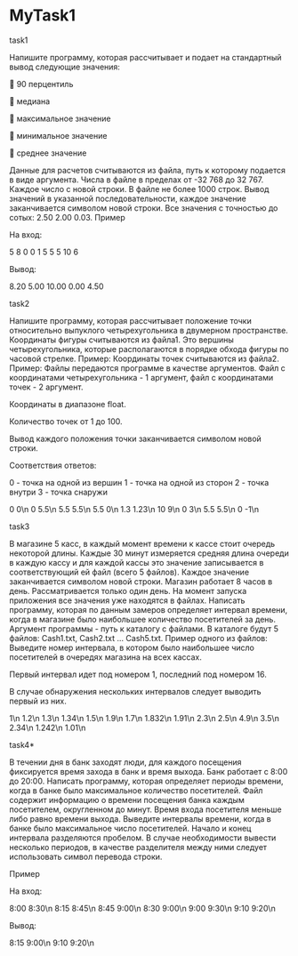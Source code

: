 # MyTask1
task1

Напишите программу, которая рассчитывает и подает на стандартный вывод следующие
значения:

 90 перцентиль

 медиана

 максимальное значение

 минимальное значение

 среднее значение

Данные для расчетов считываются из файла, путь к которому подается в виде аргумента.
Числа в файле в пределах от -32 768 до 32 767.
Каждое число с новой строки.
В файле не более 1000 строк.
Вывод значений в указанной последовательности, каждое значение заканчивается символом
новой строки.
Все значения с точностью до сотых: 2.50 2.00 0.03.
Пример

На вход:

5
8
0
0
1
5
5
5
10
6

Вывод:

8.20
5.00
10.00
0.00
4.50

task2

Напишите программу, которая рассчитывает положение точки относительно выпуклого
четырехугольника в двумерном пространстве.
Координаты фигуры считываются из файла1. Это вершины четырехугольника, которые
располагаются в порядке обхода фигуры по часовой стрелке. Пример:
Координаты точек считываются из файла2. Пример:
Файлы передаются программе в качестве аргументов. Файл с координатами четырехугольника - 1
аргумент, файл с координатами точек - 2 аргумент.

Координаты в диапазоне float.

Количество точек от 1 до 100.

Вывод каждого положения точки заканчивается символом новой строки.

Соответствия ответов:

0 - точка на одной из вершин
1 - точка на одной из сторон
2 - точка внутри
3 - точка снаружи

0 0\n
0 5.5\n
5.5 5.5\n
5.5 0\n
1.3 1.23\n
10 9\n
0 3\n
5.5 5.5\n
0 -1\n

task3

В магазине 5 касс, в каждый момент времени к кассе стоит очередь некоторой длины.
Каждые 30 минут измеряется средняя длина очереди в каждую кассу и для каждой кассы это
значение записывается в соответствующий ей файл (всего 5 файлов).
Каждое значение заканчивается символом новой строки.
Магазин работает 8 часов в день.
Рассматривается только один день.
На момент запуска приложения все значения уже находятся в файлах.
Написать программу, которая по данным замеров определяет интервал времени, когда в
магазине было наибольшее количество посетителей за день.
Аргумент программы - путь к каталогу с файлами. В каталоге будут 5 файлов: Cash1.txt, Cash2.txt ...
Cash5.txt.
Пример одного из файлов:
Выведите номер интервала, в котором было наибольшее число посетителей в очередях магазина
на всех кассах.

Первый интервал идет под номером 1, последний под номером 16.

В случае обнаружения нескольких интервалов следует выводить первый из них.

1\n
1.2\n
1.3\n
1.34\n
1.5\n
1.9\n
1.7\n
1.832\n
1.91\n
2.3\n
2.5\n
4.9\n
3.5\n
2.34\n
1.242\n
1.01\n

task4*

В течении дня в банк заходят люди, для каждого посещения фиксируется время захода в банк и
время выхода.
Банк работает с 8:00 до 20:00.
Написать программу, которая определяет периоды времени, когда в банке было максимальное
количество посетителей.
Файл содержит информацию о времени посещения банка каждым посетителем, округленном до
минут.
Время входа посетителя меньше либо равно времени выхода.
Выведите интервалы времени, когда в банке было максимальное число посетителей.
Начало и конец интервала разделяются пробелом.
В случае необходимости вывести несколько периодов, в качестве разделителя между ними
следует использовать символ перевода строки.

Пример

На вход:



8:00 8:30\n
8:15 8:45\n
8:45 9:00\n
8:30 9:00\n
9:00 9:30\n
9:10 9:20\n

Вывод: 

8:15 9:00\n
9:10 9:20\n
